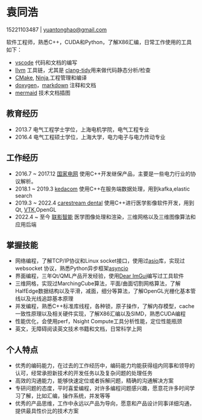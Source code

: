 # 袁同浩

15221103487  |  [yuantonghao@gmail.com](mailto:yuantonghao@gmail.com)

软件工程师，熟悉C++，CUDA和Python，了解X86汇编，日常工作使用的工具如下：

* [vscode](https://code.visualstudio.com/) 代码和文档的编写
* [llvm](https://llvm.org/) 工具链，尤其是 [clang-tidy](https://clang.llvm.org/extra/clang-tidy/)用来做代码静态分析/检查
* [CMake](https://cmake.org/), [Ninja](https://ninja-build.org/),工程管理和编译
* [doxygen](https://www.doxygen.nl/index.html)，[markdown](https://www.markdownguide.org/) 注释和文档
* [mermaid](https://mermaid.js.org/intro/) 技术文档插图

## 教育经历

* 2013.7 电气工程学士学位，上海电机学院，电气工程专业
* 2016.4 电气工程硕士学位，上海大学，电力电子与电力传动专业

## 工作经历

* 2016.7 ~ 2017.12 [国家电网](http://www.sgcc.com.cn/) 使用C++开发继保产品，主要是一些电力行业的协议解析。
* 2018.1 ~ 2019.3 [kedacom](https://www.kedacom.com/cn/) 使用C++在服务端数据处理，用到kafka,elastic search
* 2019.3 ~ 2022.4 [carestream dental](https://www.carestreamdental.com/en-us) 使用C++进行医学影像软件开发，用到Qt, [VTK](https://vtk.org/),OpenGL
* 2022.4 ~ 至今 [联影智能](https://www.uii-ai.com/) 医学图像处理和渲染，三维网格以及三维图像算法和应用后端

## 掌握技能

* 网络编程，了解TCP/IP协议和Linux socket接口，使用过[asio](https://think-async.com/Asio/)库，实现过 websocket 协议，熟悉Python异步框架[asyncio](https://docs.python.org/3/library/asyncio.html)
* 界面编程，三年Qt/QML产品开发经验，使用[Dear ImGui](https://github.com/ocornut/imgui)编写过工具软件
* 三维网格，实现过MarchingCube算法，平面/曲面切割网格算法，了解HalfEdge数据结构以及平滑，减面，细分等算法，了解OpenGL光栅化基本管线以及光线追踪基本原理
* 并发编程，熟悉C++标准库线程，各种锁，原子操作，了解内存模型，cache一致性原理以及相关硬件实现，了解X86汇编以及SIMD，熟悉CUDA编程
* 性能优化，会使用perf，Nsight Compute工具分析性能，定位性能瓶颈
* 英文，无障碍阅读英文技术书籍和文档，日常科学上网

## 个人特点

* 优秀的编码能力，在过去的工作经历中，编码能力均能获得组内同事和领导的认可，经常承担新技术的开发任务以及复杂问题的处理任务
* 高效的沟通能力，能够快速定位或者拆解问题，精确的沟通解决方案
* 专研问题的态度，平时喜爱编程，对许多编程问题感兴趣，愿意花许多时间学习了解，比如汇编，操作系统，并发等等
* 优秀的产品思维，工作中永远以产品为导向，愿意和产品设计同事详细沟通，提供最具性价比的技术方案
